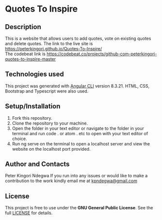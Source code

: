 # Quotes To Inspire
## Description
This is a website that allows users to add quotes, vote on existing quotes and delete quotes. The link to the live site is https://peterkingori.github.io/Quotes-To-Inspire/ <br />
The codebeat link is https://codebeat.co/projects/github-com-peterkingori-quotes-to-inspire-master

## Technologies used
This project was generated with [Angular CLI](https://github.com/angular/angular-cli) version 8.3.21.
HTML, CSS, Bootstrap and Typescript were also used.

## Setup/Installation
1. Fork this repository.
2. Clone the repository to your machine.
3. Open the folder in your text editor or navigate to the folder in your terminal and run code . or atom . etc to open with your text editor of choice.
4. Run ng serve on the terminal to open a localhost server and view the website on the localhost port provided.

## Author  and Contacts
Peter Kingori Ndegwa
If you run into any issues or would like to make a contribution to the work kindly email me at kpndegwa@gmail.com

## License
This project is free to use under the **GNU General Public License**. See the full [LICENSE](https://choosealicense.com/licenses/gpl-3.0/) for details.